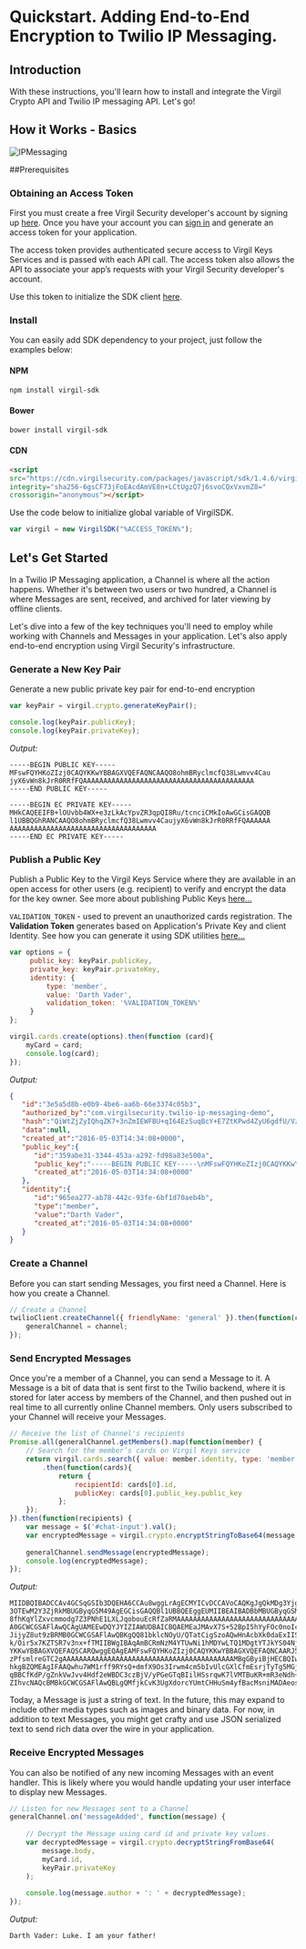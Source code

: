 # Quickstart. Adding End-to-End Encryption to Twilio IP Messaging.

## Introduction

With these instructions, you'll learn how to install and integrate the Virgil Crypto API and Twilio IP messaging API. Let's go!

## How it Works - Basics
![IPMessaging](https://github.com/VirgilSecurity/virgil-demo-twilio/blob/master/Images/how-it-works.png)

##Prerequisites
 
### Obtaining an Access Token
 
First you must create a free Virgil Security developer's account by signing up [here](https://developer.virgilsecurity.com/account/signup). Once you have your account you can [sign in](https://developer.virgilsecurity.com/account/signin) and generate an access token for your application.
 
The access token provides authenticated secure access to Virgil Keys Services and is passed with each API call. The access token also allows the API to associate your app’s requests with your Virgil Security developer's account.
 
Use this token to initialize the SDK client [here](#lets-get-started).
 
### Install
 
You can easily add SDK dependency to your project, just follow the examples below:
 
#### NPM
 
```sh
npm install virgil-sdk
```
 
#### Bower
```sh
bower install virgil-sdk
```
  
#### CDN
```html
<script 
src="https://cdn.virgilsecurity.com/packages/javascript/sdk/1.4.6/virgil-sdk.min.js" 
integrity="sha256-6gsCF73jFoEAcdAmVE8n+LCtUgzQ7j6svoCQxVxvmZ8="
crossorigin="anonymous"></script>
```

Use the code below to initialize global variable of VirgilSDK.

```js
var virgil = new VirgilSDK("%ACCESS_TOKEN%");
```

## Let's Get Started

In a Twilio IP Messaging application, a Channel is where all the action happens. Whether it's between two users or two hundred, a Channel is where Messages are sent, received, and archived for later viewing by offline clients.

Let's dive into a few of the key techniques you'll need to employ while working with Channels and Messages in your application. Let's also apply end-to-end encryption using Virgil Security's infrastructure.

### Generate a New Key Pair
Generate a new public private key pair for end-to-end encryption

```js
var keyPair = virgil.crypto.generateKeyPair();

console.log(keyPair.publicKey);
console.log(keyPair.privateKey);
```
*Output:*

```
-----BEGIN PUBLIC KEY-----
MFswFQYHKoZIzj0CAQYKKwYBBAGXVQEFAQNCAAQO8ohmBRyclmcfQ38Lwmvv4Cau
jyX6vWn8kJrR0RRfFQAAAAAAAAAAAAAAAAAAAAAAAAAAAAAAAAAAAAAAAAAA
-----END PUBLIC KEY-----

-----BEGIN EC PRIVATE KEY-----
MHkCAQEEIFB+lOUvbb4WX+e3zLkAcYpvZR3qpQI8Ru/tcnciCMkIoAwGCisGAQQB
l1UBBQGhRANCAAQO8ohmBRyclmcfQ38Lwmvv4CaujyX6vWn8kJrR0RRfFQAAAAAA
AAAAAAAAAAAAAAAAAAAAAAAAAAAAAAAAAAAA
-----END EC PRIVATE KEY-----
```

### Publish a Public Key

Publish a Public Key to the Virgil Keys Service where they are available in an open access for other users (e.g. recipient) to verify and encrypt the data for the key owner. See more about publishing Public Keys [here...](https://virgilsecurity.com/api-docs/javascript/keys-sdk#cards-and-public-keys)

`VALIDATION_TOKEN` - used to prevent an unauthorized cards registration. The **Validation Token** generates based on Application's Private Key and client Identity. See how you can generate it using SDK utilities [here...](https://virgilsecurity.com/api-docs/javascript/keys-sdk#obtaining-a-private-validationtoken)

```js
var options = {
     public_key: keyPair.publicKey,
     private_key: keyPair.privateKey,
     identity: {
         type: 'member',
         value: 'Darth Vader',
         validation_token: '%VALIDATION_TOKEN%'
     }
};

virgil.cards.create(options).then(function (card){
    myCard = card;
    console.log(card);
});
```

*Output:*

```json
{  
   "id":"3e5a5d8b-e0b9-4be6-aa6b-66e3374c05b3",
   "authorized_by":"com.virgilsecurity.twilio-ip-messaging-demo",
   "hash":"QiWtZjZyIQhqZK7+3nZmIEWFBU+qI64EzSuqBcY+E7ZtKPwd4ZyU6gdfU/VzbTn6dHtfahCzHasN...",
   "data":null,
   "created_at":"2016-05-03T14:34:08+0000",
   "public_key":{  
      "id":"359abe31-3344-453a-a292-fd98a83e500a",
      "public_key":"-----BEGIN PUBLIC KEY-----\nMFswFQYHKoZIzj0CAQYKKwYBBAGXVQEFAQNCAAQ...",
      "created_at":"2016-05-03T14:34:08+0000"
   },
   "identity":{  
      "id":"965ea277-ab78-442c-93fe-6bf1d70aeb4b",
      "type":"member",
      "value":"Darth Vader",
      "created_at":"2016-05-03T14:34:08+0000"
   }
}
```

### Create a Channel
Before you can start sending Messages, you first need a Channel. Here is how you create a Channel.

```js
// Create a Channel
twilioClient.createChannel({ friendlyName: 'general' }).then(function(channel) {
    generalChannel = channel;
});
```

### Send Encrypted Messages
Once you're a member of a Channel, you can send a Message to it. A Message is a bit of data that is sent first to the Twilio backend, where it is stored for later access by members of the Channel, and then pushed out in real time to all currently online Channel members. Only users subscribed to your Channel will receive your Messages.

```js
// Receive the list of Channel's recipients
Promise.all(generalChannel.getMembers().map(function(member) {
    // Search for the member’s cards on Virgil Keys service
    return virgil.cards.search({ value: member.identity, type: 'member' })
        .then(function(cards){
            return { 
                recipientId: cards[0].id, 
                publicKey: cards[0].public_key.public_key
            };
    });
}).then(function(recipients) {
    var message = $('#chat-input').val();
    var encryptedMessage = virgil.crypto.encryptStringToBase64(message, recipients);
        
    generalChannel.sendMessage(encryptedMessage);    
    console.log(encryptedMessage);
});
```
*Output:*

```
MIIDBQIBADCCAv4GCSqGSIb3DQEHA6CCAu8wggLrAgECMYICvDCCAVoCAQKgJgQkMDg3YjgwYmMtMzNjYi00MTI1LWI4YTgtYTE
3OTEwM2Y3ZjRkMBUGByqGSM49AgEGCisGAQQBl1UBBQEEggEUMIIBEAIBADBbMBUGByqGSM49AgEGCisGAQQBl1UBBQEDQgAEcd
8fhKqYlZxvcmmodg7Z3PNhE1LXLJqobouEcRfZaRMAAAAAAAAAAAAAAAAAAAAAAAAAAAAAAAAAAAAAAAAAADAYBgcogYxxAgUCM
A0GCWCGSAFlAwQCAgUAMEEwDQYJYIZIAWUDBAICBQAEMEaJMAvX7S+52BpI5hYyFOc0noIc+qdFFrQanNAtNGBAX/Pxeg5yJ2iA
JijyZ8ut9zBRMB0GCWCGSAFlAwQBKgQQ81bklcNOyU/QTatCigSzoAQwHnAcbXk0daExIIS+sr6aIvVuF/o6j+1Rs5bvq2WVN41
k/Oir5x7KZTSR7v3nx+fTMIIBWgIBAqAmBCRmNzM4YTUwNi1hMDYwLTQ1MDgtYTJkYS04NjY1NjZlYzg0ODMwFQYHKoZIzj0CAQ
YKKwYBBAGXVQEFAQSCARQwggEQAgEAMFswFQYHKoZIzj0CAQYKKwYBBAGXVQEFAQNCAARJ5C3hsYuI2Sf14k60Dz5Mv5yD/AsVA
zPfsmlreGTC2gAAAAAAAAAAAAAAAAAAAAAAAAAAAAAAAAAAAAAAAAAAMBgGByiBjHECBQIwDQYJYIZIAWUDBAICBQAwQTANBglg
hkgBZQMEAgIFAAQwhu7WM1rff9RYsQ+dmfX9Os3Irwm4cm5bIvUlcGXlCfmEsrjTyTg5MGjYLtxbYtL9MFEwHQYJYIZIAWUDBAE
qBBCfKdP/gZnkVwJvv4Hdf2eWBDC3czBjV/yPGeGTqBIilHSsrqwK7lVMTBuKR+mR3eNdh+yBIAcOk4rveSUbDuWagDIwJgYJKo
ZIhvcNAQcBMBkGCWCGSAFlAwQBLgQMfjkCvK3UgXdorcYUmtCHHuSm4yfBacMsniMADAeos7qN7OmNsFU1
```

Today, a Message is just a string of text. In the future, this may expand to include other media types such as images and binary data. For now, in addition to text Messages, you might get crafty and use JSON serialized text to send rich data over the wire in your application.

### Receive Encrypted Messages
You can also be notified of any new incoming Messages with an event handler. This is likely where you would handle updating your user interface to display new Messages.

```js
// Listen for new Messages sent to a Channel
generalChannel.on('messageAdded', function(message) {
    
    // Decrypt the Message using card id and private key values.
    var decryptedMessage = virgil.crypto.decryptStringFromBase64(
        message.body, 
        myCard.id, 
        keyPair.privateKey
    );
        
    console.log(message.author + ': ' + decryptedMessage);
});
```

*Output:*
```
Darth Vader: Luke. I am your father!
```
